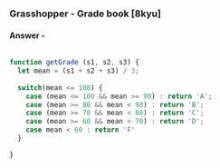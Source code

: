 ### Grasshopper - Grade book [8kyu]


#### Answer -

```js

function getGrade (s1, s2, s3) {
  let mean = (s1 + s2 + s3) / 3;
  
  switch(mean <= 100) {
    case (mean <= 100 && mean >= 90) : return 'A';
    case (mean >= 80 && mean < 90) : return 'B';
    case (mean >= 70 && mean < 80) : return 'C';
    case (mean >= 60 && mean < 70) : return 'D';
    case mean < 60 : return 'F'
  }

}

```